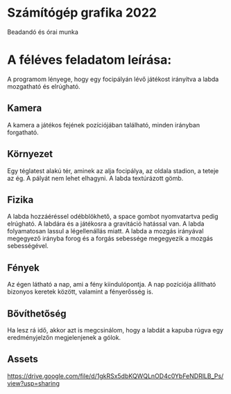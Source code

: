# Számítógép grafika 2022

Beadandó és órai munka

# A féléves feladatom leírása:

A programom lényege, hogy egy focipályán lévő játékost irányítva a labda mozgatható és elrúgható.

## Kamera

A kamera a játékos fejének pozíciójában található, minden irányban forgatható.

## Környezet

Egy téglatest alakú tér, aminek az alja focipálya, az oldala stadion, a teteje az ég. A pályát nem lehet elhagyni. A labda textúrázott gömb.

## Fizika

A labda hozzáéréssel odébblökhető, a space gombot nyomvatartva pedig elrúgható. A labdára és a játékosra a gravitáció hatással van. A labda folyamatosan lassul a légellenállás miatt. A labda a mozgás irányával megegyező irányba forog és a forgás sebessége megegyezik a mozgás sebességével.

## Fények

Az égen látható a nap, ami a fény kiindulópontja. A nap pozíciója állítható bizonyos keretek között, valamint a fényerősség is.

## Bővíthetőség

Ha lesz rá idő, akkor azt is megcsinálom, hogy a labdát a kapuba rúgva egy eredményjelzőn megjelenjenek a gólok.

## Assets

https://drive.google.com/file/d/1gkRSx5dbKQWQLnOD4c0YbFeNDRlLB_Ps/view?usp=sharing
